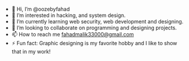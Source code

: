 - 👋 Hi, I’m @oozebyfahad
- 👀 I’m interested in hacking, and system design.
- 🌱 I’m currently learning web security, web development and designing.
- 💞️ I’m looking to collaborate on programming and designing projects.
- 📫 How to reach me fahadmalik33000@gmail.com
- ⚡ Fun fact: Graphic designing is my favorite hobby and I like to show that in my work!

<!---
oozebyfahad/oozebyfahad is a ✨ special ✨ repository because its `README.md` (this file) appears on your GitHub profile.
You can click the Preview link to take a look at your changes.
--->
